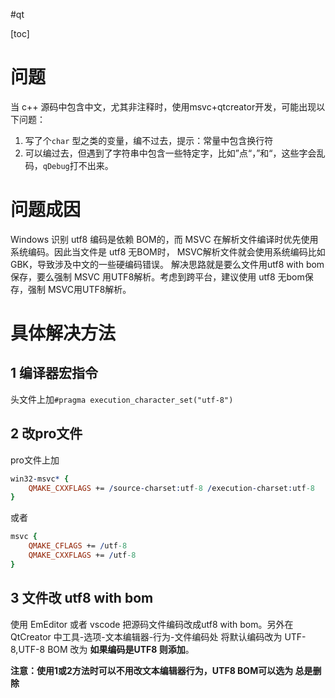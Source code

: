 #qt 

[toc]
# 问题
当 c++ 源码中包含中文，尤其非注释时，使用msvc+qtcreator开发，可能出现以下问题：
1. 写了个`char` 型之类的变量，编不过去，提示：常量中包含换行符
2. 可以编过去，但遇到了字符串中包含一些特定字，比如”点“，”和“，这些字会乱码，`qDebug`打不出来。
# 问题成因
Windows 识别 utf8 编码是依赖 BOM的，而 MSVC 在解析文件编译时优先使用系统编码。因此当文件是 utf8 无BOM时， MSVC解析文件就会使用系统编码比如GBK，导致涉及中文的一些硬编码错误。
解决思路就是要么文件用utf8 with bom 保存，要么强制 MSVC 用UTF8解析。考虑到跨平台，建议使用 utf8 无bom保存，强制 MSVC用UTF8解析。
# 具体解决方法
## 1 编译器宏指令
头文件上加`#pragma execution_character_set("utf-8")`

## 2 改pro文件
pro文件上加
```pro
win32-msvc* {
    QMAKE_CXXFLAGS += /source-charset:utf-8 /execution-charset:utf-8
}
```
或者
```pro
msvc {
    QMAKE_CFLAGS += /utf-8
    QMAKE_CXXFLAGS += /utf-8
}
```


## 3 文件改 utf8 with bom
使用 EmEditor 或者 vscode 把源码文件编码改成utf8 with bom。另外在 QtCreator 中工具-选项-文本编辑器-行为-文件编码处 将默认编码改为 UTF-8,UTF-8 BOM 改为 **如果编码是UTF8 则添加**。

**注意：使用1或2方法时可以不用改文本编辑器行为，UTF8 BOM可以选为 总是删除**